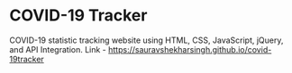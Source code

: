 # COVID-19 Tracker

COVID-19 statistic tracking website using HTML, CSS, JavaScript, jQuery, and API Integration. 
Link - https://sauravshekharsingh.github.io/covid-19tracker
